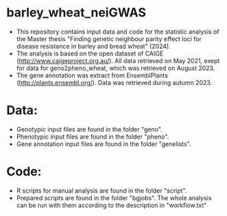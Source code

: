 # barley_wheat_neiGWAS

- This repository contains input data and code for the statistic analysis of the Master thesis "Finding genetic neighbour parity effect loci for disease resistance in barley and bread wheat" (2024).
- The analysis is based on the open dataset of CAIGE (http://www.caigeproject.org.au/). All data retrieved on May 2021, exept for data for geno2pheno_wheat, which was retrieved on August 2023.
- The gene annotation was extract from EnsemblPlants (http://plants.ensembl.org/). Data was retrieved during autumn 2023.

# Data:
- Genotypic input files are found in the folder "geno".
- Phenotypic input files are found in the folder "pheno".
- Gene annotation input files are found in the folder "genelists".

# Code:
- R scripts for manual analysis are found in the folder "script".
- Prepared scripts are found in the folder "bgjobs". The whole analysis can be run with them according to the description in "workflow.txt"
